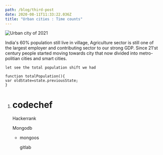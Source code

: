 ```yaml
---
path: /blog/third-post
date: 2020-08-11T11:33:22.036Z
title: "Urban cities : Time counts"
---
```

![Urban city of 2021](/assets/cityscapes.png "Urban City")

India's 60% population still live in village, Agriculture sector is still one of the largest employer and contributing sector to our strong GDP. Since 21'st century people started moving towards city that now divided into metro-politian cities and smart cities.

```
let see the total population shift we had 

function totalPopulation(){
var oldState=state.previousState;
}
```

1. # codechef

    Hackerrank

   Mongodb

   * mongoos

     gitlab